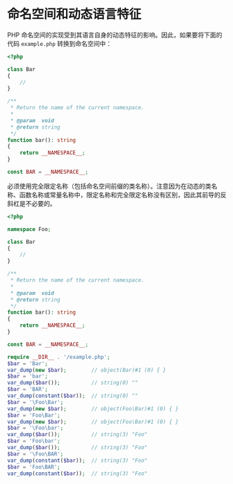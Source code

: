# 命名空间和动态语言特征

PHP 命名空间的实现受到其语言自身的动态特征的影响。因此，如果要将下面的代码 `example.php` 转换到命名空间中：

```php
<?php

class Bar
{
    //
}

/**
 * Return the name of the current namespace.
 *
 * @param  void
 * @return string
 */
function bar(): string
{
    return __NAMESPACE__;
}

const BAR = __NAMESPACE__;

```

必须使用完全限定名称（包括命名空间前缀的类名称）。注意因为在动态的类名称、函数名称或常量名称中，限定名称和完全限定名称没有区别，因此其前导的反斜杠是不必要的。

```php
<?php

namespace Foo;

class Bar
{
    //
}

/**
 * Return the name of the current namespace.
 *
 * @param  void
 * @return string
 */
function bar(): string
{
    return __NAMESPACE__;
}

const BAR = __NAMESPACE__;

require __DIR__ . '/example.php';
$bar = 'Bar';
var_dump(new $bar);        // object(Bar)#1 (0) { }
$bar = 'bar';
var_dump($bar());          // string(0) ""
$bar = 'BAR';
var_dump(constant($bar));  // string(0) ""
$bar = '\Foo\Bar';
var_dump(new $bar);        // object(Foo\Bar)#1 (0) { }
$bar = 'Foo\Bar';
var_dump(new $bar);        // object(Foo\Bar)#1 (0) { }
$bar = '\Foo\bar';
var_dump($bar());          // string(3) "Foo"
$bar = 'Foo\bar';
var_dump($bar());          // string(3) "Foo"
$bar = '\Foo\BAR';
var_dump(constant($bar));  // string(3) "Foo"
$bar = 'Foo\BAR';
var_dump(constant($bar));  // string(3) "Foo"

```

